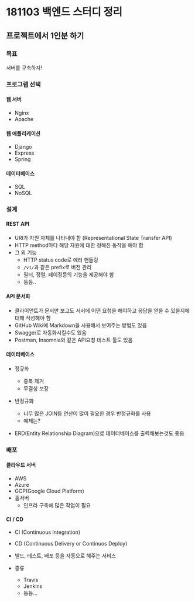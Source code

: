 # 181103 백엔드 스터디 정리

## 프로젝트에서 1인분 하기

### 목표

서버를 구축하자!

### 프로그램 선택

#### 웹 서버

- Nginx
- Apache

#### 웹 애플리케이션

- Django
- Express
- Spring

#### 데이터베이스

- SQL
- NoSQL


### 설계

#### REST API

- URI가 자원 자체를 나타내야 함 (Representational State Transfer API)
- HTTP method마다 해당 자원에 대한 정해진 동작을 해야 함
- 그 외 기능
	- HTTP status code로 에러 핸들링
	- `/v1/`과 같은 prefix로 버전 관리
	- 필터, 정렬, 페이징등의 기능을 제공해야 함
	- 등등..

#### API 문서화

- 클라이언트가 문서만 보고도 서버에 어떤 요청을 해야하고 응답을 얻을 수 있을지에 대해 작성해야 함
- GitHub Wiki에 Markdown을 사용해서 보여주는 방법도 있음
- Swagger로 자동화시킬수도 있음
- Postman, Insomnia와 같은 API요청 테스트 툴도 있음

#### 데이터베이스

- 정규화
	- 중복 제거
	- 무결성 보장
- 반정규화
	- 너무 많은 JOIN등 연산이 많이 필요한 경우 반정규화를 사용
	- 예제는?

- ERD(Entity Relationship Diagram)으로 데이터베이스를 출력해보는것도 좋음

### 배포

#### 클라우드 서버

- AWS
- Azure
- GCP(Google Cloud Platform)
- 홈서버
	- 인프라 구축에 많은 작업이 필요

#### CI / CD

- CI (Continuous Integration)
- CD (Continuous Delivery or Continuos Deploy)
- 빌드, 테스트, 배포 등을 자동으로 해주는 서비스

- 종류
	- Travis
	- Jenkins
	- 등등...

